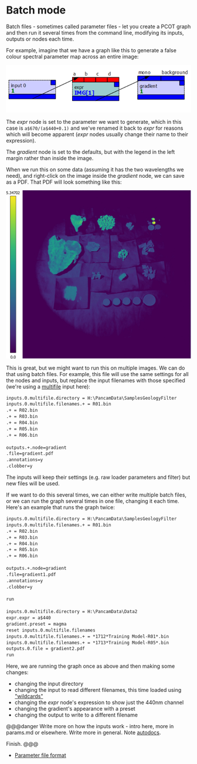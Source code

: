 # Batch mode

Batch files - sometimes called parameter files - let you create a PCOT graph
and then run it several times from the command line, modifying its inputs,
outputs or nodes each time.

For example, imagine that we have a graph like this to generate a false colour
spectral parameter map across an entire image:

![A simple graph](gradient.png)

The *expr* node is set to the parameter we want to generate, which
in this case is `a$670/(a$440+0.1)` and we've renamed it back to
*expr* for reasons which will become apparent (*expr* nodes usually change
their name to their expression).

The
*gradient* node is set to the defaults, but with the legend in the left margin
rather than inside the image.

When we run this on some data (assuming it has the two wavelengths we need),
and right-click on the image inside the *gradient* node, we can save as a PDF.
That PDF will look something like this:

![!Example spectral parameter map||style=max-height:400px;](gradient_result.png)

This is great, but we might want to run this on multiple images. We can
do that using batch files. For example, this file will use the same
settings for all the nodes and inputs, but replace the input filenames
with those specified (we're using a [multifile](/userguide/multifile) input
here):

```txt
inputs.0.multifile.directory = H:\PancamData\SamplesGeologyFilter
inputs.0.multifile.filenames.+ = R01.bin
.+ = R02.bin
.+ = R03.bin
.+ = R04.bin
.+ = R05.bin
.+ = R06.bin

outputs.+.node=gradient
.file=gradient.pdf
.annotations=y
.clobber=y
```
The inputs will keep their settings (e.g. raw loader parameters and filter)
but new files will be used.

If we want to do this several times, we can either write multiple batch
files, or we can run the graph several times in one file, changing it
each time. Here's an example that runs the graph twice:

```txt
inputs.0.multifile.directory = H:\PancamData\SamplesGeologyFilter
inputs.0.multifile.filenames.+ = R01.bin
.+ = R02.bin
.+ = R03.bin
.+ = R04.bin
.+ = R05.bin
.+ = R06.bin

outputs.+.node=gradient
.file=gradient1.pdf
.annotations=y
.clobber=y

run

inputs.0.multifile.directory = H:\PancamData\Data2
expr.expr = a$440
gradient.preset = magma
reset inputs.0.multifile.filenames
inputs.0.multifile.filenames.+ = *1712*Training Model-R01*.bin
inputs.0.multifile.filenames.+ = *1713*Training Model-R05*.bin
outputs.0.file = gradient2.pdf
run
```
Here, we are running the graph once as above and then making some changes:

* changing the input directory
* changing the input to read different filenames, this time loaded using ["wildcards"](https://tldp.org/LDP/GNU-Linux-Tools-Summary/html/x11655.htm)
* changing the *expr* node's expression to show just the 440nm channel
* changing the gradient's appearance with a preset
* changing the output to write to a different filename

@@@danger
Write more on how the inputs work - intro here, more in params.md or
elsewhere. Write more in general. Note [autodocs](/autodocs).

Finish.
@@@

* [Parameter file format](params.md)


